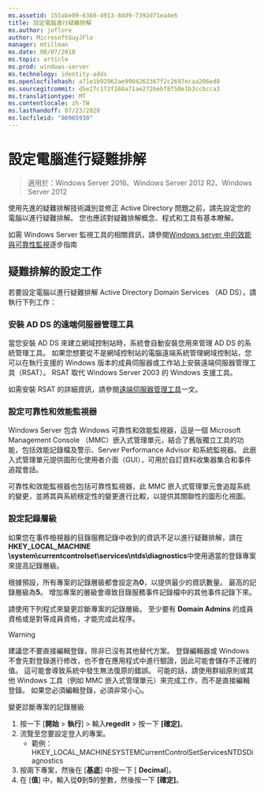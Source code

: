 ```yaml
---
ms.assetid: 155abe09-6360-4913-8dd9-7392d71ea4e6
title: 設定電腦進行疑難排解
ms.author: joflore
author: MicrosoftGuyJFlo
manager: mtillman
ms.date: 08/07/2018
ms.topic: article
ms.prod: windows-server
ms.technology: identity-adds
ms.openlocfilehash: a71e1b92962ae9904262367f2c2697ecaa206ed8
ms.sourcegitcommit: d5e27c1f2f168a71ae272bebf8f50e1b3ccbcca3
ms.translationtype: MT
ms.contentlocale: zh-TW
ms.lasthandoff: 07/23/2020
ms.locfileid: "86965930"
---
```

# <a name="configuring-a-computer-for-troubleshooting"></a>設定電腦進行疑難排解

>適用於：Windows Server 2016、Windows Server 2012 R2、Windows Server 2012

使用先進的疑難排解技術識別並修正 Active Directory 問題之前，請先設定您的電腦以進行疑難排解。 您也應該對疑難排解概念、程式和工具有基本瞭解。

如需 Windows Server 監視工具的相關資訊，請參閱[Windows server 中的效能與可靠性監視](https://go.microsoft.com/fwlink/?LinkId=123737)逐步指南

## <a name="configuration-tasks-for-troubleshooting"></a>疑難排解的設定工作

若要設定電腦以進行疑難排解 Active Directory Domain Services （AD DS），請執行下列工作：

### <a name="install-remote-server-administration-tools-for-ad-ds"></a>安裝 AD DS 的遠端伺服器管理工具

當您安裝 AD DS 來建立網域控制站時，系統會自動安裝您用來管理 AD DS 的系統管理工具。 如果您想要從不是網域控制站的電腦遠端系統管理網域控制站，您可以在執行支援的 Windows 版本的成員伺服器或工作站上安裝遠端伺服器管理工具（RSAT）。 RSAT 取代 Windows Server 2003 的 Windows 支援工具。

如需安裝 RSAT 的詳細資訊，請參閱[遠端伺服器管理工具](../../../../remote/remote-server-administration-tools.md)一文。

### <a name="configure-reliability-and-performance-monitor"></a>設定可靠性和效能監視器

Windows Server 包含 Windows 可靠性和效能監視器，這是一個 Microsoft Management Console （MMC）嵌入式管理單元，結合了舊版獨立工具的功能，包括效能記錄檔及警示、Server Performance Advisor 和系統監視器。 此嵌入式管理單元提供圖形化使用者介面（GUI），可用於自訂資料收集器集合和事件追蹤會話。

可靠性和效能監視器也包括可靠性監視器，此 MMC 嵌入式管理單元會追蹤系統的變更，並將其與系統穩定性的變更進行比較，以提供其關聯性的圖形化視圖。

### <a name="set-logging-levels"></a>設定記錄層級

如果您在事件檢視器的目錄服務記錄中收到的資訊不足以進行疑難排解，請在**HKEY_LOCAL_MACHINE \system\currentcontrolset\services\ntds\diagnostics**中使用適當的登錄專案來提高記錄層級。

根據預設，所有專案的記錄層級都會設定為**0**，以提供最少的資訊數量。 最高的記錄層級為**5**。 增加專案的層級會導致目錄服務事件記錄檔中的其他事件記錄下來。

請使用下列程式來變更診斷專案的記錄層級。 至少要有 **Domain Admins** 的成員資格或是對等成員資格，才能完成此程序。

> [!WARNING]
> 建議您不要直接編輯登錄，除非已沒有其他替代方案。 登錄編輯器或 Windows 不會先對登錄進行修改，也不會在應用程式中進行驗證，因此可能會儲存不正確的值。 這可能會導致系統中發生無法復原的錯誤。 可能的話，請使用群組原則或其他 Windows 工具（例如 MMC 嵌入式管理單元）來完成工作，而不是直接編輯登錄。 如果您必須編輯登錄，必須非常小心。
>

變更診斷專案的記錄層級

1. 按一下 [**開始**  >  **執行**] > 輸入**regedit** > 按一下 **[確定]**。
2. 流覽至您要設定登入的專案。
   * 範例： HKEY_LOCAL_MACHINESYSTEMCurrentControlSetServicesNTDSDiagnostics
3. 按兩下專案，然後在 [**基底**] 中按一下 [ **Decimal**]。
4. 在 [**值**] 中，輸入從**0**到**5**的整數，然後按一下 **[確定]**。
